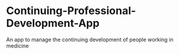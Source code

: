 # Continuing-Professional-Development-App
An app to manage the continuing development of people working in medicine
